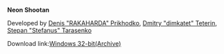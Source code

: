 **Neon Shootan**

Developed by [Denis "RAKAHARDA" Prikhodko](https://github.com/rakaharda), [Dmitry "dimkatet" Teterin](https://github.com/dimkatet),
[Stepan "Stefanus" Tarasenko](https://github.com/Stepan-T-99)

Download link:[Windows 32-bit(Archive)](https://yadi.sk/d/WSdtB2vQMyckLg)